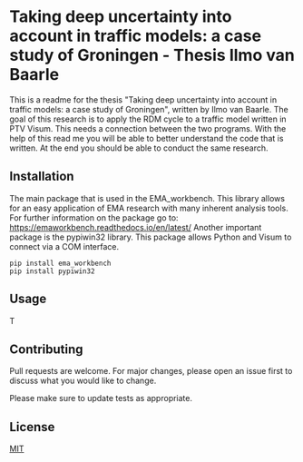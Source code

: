 # Taking deep uncertainty into account in traffic models: a case study of Groningen - Thesis Ilmo van Baarle

This is a readme for the thesis "Taking deep uncertainty into account in traffic models: a case study of Groningen", written by Ilmo van Baarle.
The goal of this research is to apply the RDM cycle to a traffic model written in PTV Visum. This needs a connection between the two programs.
With the help of this read me you will be able to better understand the code that is written.
At the end you should be able to conduct the same research.

## Installation

The main package that is used in the EMA_workbench. This library allows for an easy application of EMA research with many inherent analysis tools.
For further information on the package go to: https://emaworkbench.readthedocs.io/en/latest/
Another important package is the pypiwin32 library. This package allows Python and Visum to connect via a COM interface.

```
pip install ema_workbench
pip install pypiwin32
```

## Usage

T

## Contributing
Pull requests are welcome. For major changes, please open an issue first to discuss what you would like to change.

Please make sure to update tests as appropriate.

## License
[MIT](https://choosealicense.com/licenses/mit/)
